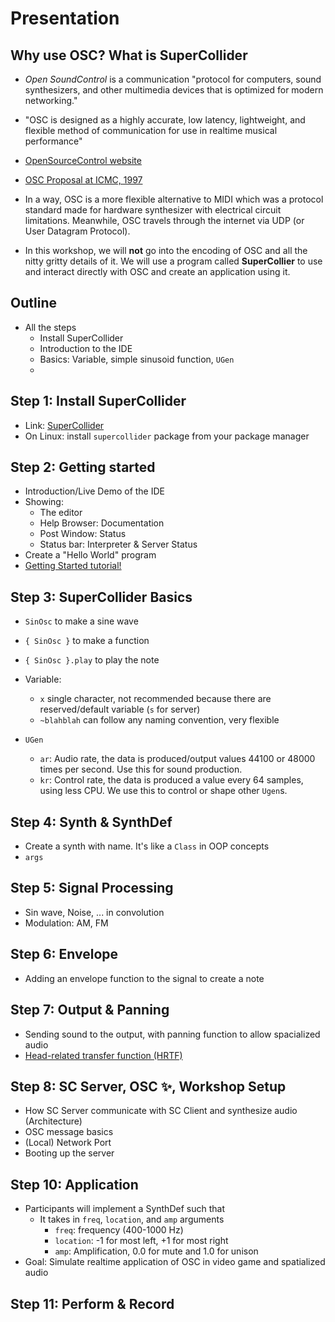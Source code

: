 # Presentation

## Why use OSC? What is SuperCollider

- *Open SoundControl* is a communication "protocol for computers, sound synthesizers, and other multimedia devices that is optimized for modern networking."
- "OSC is designed as a highly accurate, low latency, lightweight, and flexible method of communication for use in realtime musical performance"
- [OpenSourceControl website](https://opensoundcontrol.stanford.edu)
- [OSC Proposal at ICMC, 1997](https://ccrma.stanford.edu/groups/osc/files/1997-ICMC-OSC.pdf)

- In a way, OSC is a more flexible alternative to MIDI which was a protocol standard made for hardware synthesizer with electrical circuit limitations. Meanwhile, OSC travels through the internet via UDP (or User Datagram Protocol).

- In this workshop, we will <b>not</b> go into the encoding of OSC and all the nitty gritty details of it. We will use a program called <b>SuperCollier</b> to use and interact directly with OSC and create an application using it.

## Outline
- All the steps
  - Install SuperCollider
  - Introduction to the IDE
  - Basics: Variable, simple sinusoid function, `UGen`
  -

## Step 1: Install SuperCollider
- Link: [SuperCollider](https://supercollider.github.io/downloads.html)
- On Linux: install `supercollider` package from your package manager

## Step 2: Getting started
- Introduction/Live Demo of the IDE
- Showing:
  - The editor
  - Help Browser: Documentation
  - Post Window: Status 
  - Status bar: Interpreter & Server Status
- Create a "Hello World" program
- [Getting Started tutorial!](https://doc.sccode.org/Tutorials/Getting-Started/00-Getting-Started-With-SC.html)


## Step 3: SuperCollider Basics

- `SinOsc` to make a sine wave
- `{ SinOsc }` to make a function
- `{ SinOsc }.play` to play the note

- Variable:
  - `x` single character, not recommended because there are reserved/default variable (`s` for server)
  - `~blahblah` can follow any naming convention, very flexible
- `UGen`
  - `ar`: Audio rate, the data is produced/output values 44100 or 48000 times per second. Use this for sound production.
  - `kr`: Control rate, the data is produced a value every 64 samples, using less CPU. We use this to control or shape other `Ugen`s.

## Step 4: Synth & SynthDef

- Create a synth with name. It's like a `Class` in OOP concepts
- `args`

## Step 5: Signal Processing

- Sin wave, Noise, ... in convolution
- Modulation: AM, FM

## Step 6: Envelope

- Adding an envelope function to the signal to create a note

## Step 7: Output & Panning

- Sending sound to the output, with panning function to allow spacialized audio
- [Head-related transfer function (HRTF)](https://en.wikipedia.org/wiki/Head-related_transfer_function)

## Step 8: SC Server, OSC ✨, Workshop Setup

- How SC Server communicate with SC Client and synthesize audio (Architecture)
- OSC message basics
- (Local) Network Port
- Booting up the server

## Step 10: Application
- Participants will implement a SynthDef such that 
  - It takes in `freq`, `location`, and `amp` arguments
    - `freq`: frequency (400-1000 Hz)
    - `location`: -1 for most left, +1 for most right
    - `amp`: Amplification, 0.0 for mute and 1.0 for unison
- Goal: Simulate realtime application of OSC in video game and spatialized audio

## Step 11: Perform & Record
